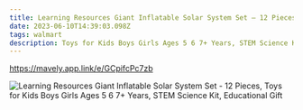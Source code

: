 ```yaml
---
title: Learning Resources Giant Inflatable Solar System Set – 12 Pieces,Now $32.00
date: 2023-06-10T14:39:03.098Z
tags: walmart
description: Toys for Kids Boys Girls Ages 5 6 7+ Years, STEM Science Kit, Educational Gift
---
```

https://mavely.app.link/e/GCpifcPc7zb

<!--StartFragment-->

![Learning Resources Giant Inflatable Solar System Set - 12 Pieces, Toys for Kids Boys Girls Ages 5 6 7+ Years, STEM Science Kit, Educational Gift](https://i5.walmartimages.com/asr/d6867f99-f65b-4a1a-a63f-61ac56cf2df8.d0cddd90a416bdfbd750a970a78f6362.jpeg?odnHeight=612&odnWidth=612&odnBg=FFFFFF)

<!--EndFragment-->